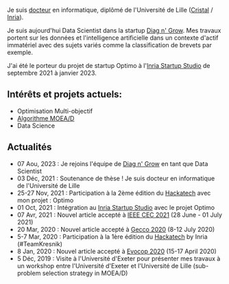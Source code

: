 Je suis [docteur](/fr/thesis) en informatique, diplômé de l'Université de Lille ([Cristal](https://www.cristal.univ-lille.fr/?rubrique27&eid=47) / [Inria](https://www.inria.fr/equipes/bonus)). 

Je suis aujourd'hui Data Scientist dans la startup [Diag n' Grow](https://www.diagngrow.com/). Mes travaux portent sur les données et l'intelligence artificielle dans un contexte d'actif immatériel avec des sujets variés comme la classification de brevets par exemple.

J'ai été le porteur du projet de startup Optimo à l'[Inria Startup Studio](https://www.inria.fr/en/inria-startup-studio) de septembre 2021 à janvier 2023.


## Intérêts et projets actuels:

- Optimisation Multi-objectif
- [Algorithme MOEA/D](https://sites.google.com/view/moead/home)
- Data Science


## Actualités

- 07 Aou, 2023 : Je rejoins l'équipe de [Diag n' Grow](https://www.diagngrow.com/) en tant que Data Scientist
- 03 Déc, 2021 : Soutenance de thèse ! Je suis docteur en informatique de l'Université de Lille
- 25-27 Nov, 2021 : Participation à la 2ème édition du [Hackatech](https://hackatechlille.inria.fr/) avec mon projet : Optimo
- 01 Oct, 2021 : Intégration au [Inria Startup Studio](https://www.inria.fr/en/inria-startup-studio) avec le projet Optimo
- 07 Avr, 2021 : Nouvel article accepté à [IEEE CEC 2021](https://cec2021.mini.pw.edu.pl/) (28 June - 01 July 2021)
- 20 Mar, 2020 : Nouvel article accepté à [Gecco 2020](https://gecco-2020.sigevo.org/index.html/HomePage) (8-12 July 2020)
- 5-7 Mar, 2020 : Participation à la 1ère édition du [Hackatech](https://hackatechlille.inria.fr/) by Inria (#TeamKresnik)
- 8 Jan, 2020 : Nouvel article accepté à [Evocop 2020](http://www.evostar.org/2020/) (15-17 April 2020)
- 5 Déc, 2019 : Visite à l'Université d'Exeter pour présenter mes travaux à un workshop entre l'Université d'Exeter et l'Université de Lille (sub-problem selection strategy in MOEA/D)

